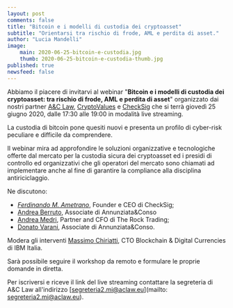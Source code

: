 ```yaml
---
layout: post
comments: false
title: "Bitcoin e i modelli di custodia dei cryptoasset"
subtitle: "Orientarsi tra rischio di frode, AML e perdita di asset." 
author: "Lucia Mandelli"
image:
    main: 2020-06-25-bitcoin-e-custodia.jpg
    thumb: 2020-06-25-bitcoin-e-custodia-thumb.jpg
published: true
newsfeed: false
---
```


Abbiamo il piacere di invitarvi al webinar "**Bitcoin e i modelli di custodia dei cryptoasset: tra rischio di frode, AML e perdita di asset**" organizzato dai nostri partner [A&C Law](https://aclaw.eu/it/home/), [CryptoValues](https://cryptovalues.eu//) e [CheckSig](https:/checksig.io/) che si terrà giovedì 25 giugno 2020,
dalle 17:30 alle 19:00 in modalità live streaming.  

La custodia di bitcoin pone quesiti nuovi e presenta un profilo di cyber-risk peculiare e difficile da comprendere.

Il webinar mira ad approfondire le soluzioni organizzative e tecnologiche offerte dal mercato per la
custodia sicura dei cryptoasset ed i presidi di controllo ed organizzativi che gli operatori del mercato sono chiamati ad implementare anche al fine di garantire la compliance alla disciplina antiriciclaggio.

Ne discutono:

- [*Ferdinando M. Ametrano*](http://www.ametrano.net/bbt/), Founder e CEO di CheckSig;
- [Andrea Berruto](https://www.linkedin.com/in/andrea-g-p-berruto/), Associate di Annunziata&Conso
- [Andrea Medri](https://www.linkedin.com/in/andrea-medri-5792828b/), Partner and CFO di The Rock Trading;
- [Donato Varani](https://www.linkedin.com/in/donato-varani-9321172b/), Associate di Annunziata&Conso.

Modera gli interventi [Massimo Chiriatti](https://www.linkedin.com/in/massimochiriatti/?originalSubdomain=it), CTO Blockchain & Digital Currencies di IBM Italia.

Sarà possibile seguire il workshop da remoto e formulare le proprie domande in diretta.

Per iscriversi e riceve il link del live streaming contattare la segreteria di A&C Law all'indirizzo [segreteria2.mi@aclaw.eu](mailto: segreteria2.mi@aclaw.eu).
